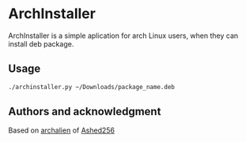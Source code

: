 # ArchInstaller

ArchInstaller is a simple aplication for arch Linux users, when they can install deb package.


## Usage

```bash
./archinstaller.py ~/Downloads/package_name.deb
```


## Authors and acknowledgment

Based on [archalien](https://github.com/Asher256/archalien) of [Ashed256](https://github.com/Asher256)

